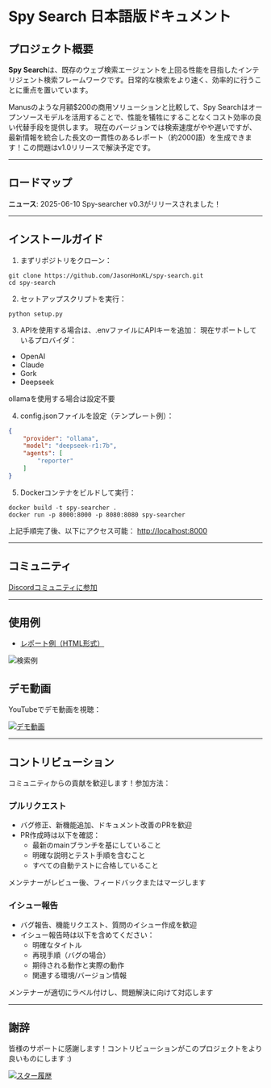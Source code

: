 # Spy Search 日本語版ドキュメント

## プロジェクト概要

**Spy Search**は、既存のウェブ検索エージェントを上回る性能を目指したインテリジェント検索フレームワークです。日常的な検索をより速く、効率的に行うことに重点を置いています。

Manusのような月額$200の商用ソリューションと比較して、Spy Searchはオープンソースモデルを活用することで、性能を犠牲にすることなくコスト効率の良い代替手段を提供します。
現在のバージョンでは検索速度がやや遅いですが、最新情報を統合した長文の一貫性のあるレポート（約2000語）を生成できます！この問題はv1.0リリースで解決予定です。

---

## ロードマップ
**ニュース**: 2025-06-10 Spy-searcher v0.3がリリースされました！

---

## インストールガイド

1. まずリポジトリをクローン：
```shell
git clone https://github.com/JasonHonKL/spy-search.git
cd spy-search
```

2. セットアップスクリプトを実行：
```shell
python setup.py
```

3. APIを使用する場合は、.envファイルにAPIキーを追加：
現在サポートしているプロバイダ：
- OpenAI
- Claude
- Gork
- Deepseek

ollamaを使用する場合は設定不要

4. config.jsonファイルを設定（テンプレート例）：
```json
{
    "provider": "ollama",
    "model": "deepseek-r1:7b",
    "agents": [
        "reporter"
    ]
}
```

5. Dockerコンテナをビルドして実行：
```shell
docker build -t spy-searcher .   
docker run -p 8000:8000 -p 8080:8080 spy-searcher
```

上記手順完了後、以下にアクセス可能：
[http://localhost:8000](http://localhost:8080)

---

## コミュニティ
[Discordコミュニティに参加](https://discord.gg/rrsMgBdJJt)

---

## 使用例

- [レポート例（HTML形式）](./docs/examples/example_report.html)

![検索例](./docs/examples/example_search.png)

## デモ動画

YouTubeでデモ動画を視聴：

[![デモ動画](https://img.youtube.com/vi/Dgb33BHtRwQ/0.jpg)](https://youtu.be/Dgb33BHtRwQ)

---

## コントリビューション

コミュニティからの貢献を歓迎します！参加方法：

### プルリクエスト

- バグ修正、新機能追加、ドキュメント改善のPRを歓迎
- PR作成時は以下を確認：
  - 最新のmainブランチを基にしていること
  - 明確な説明とテスト手順を含むこと
  - すべての自動テストに合格していること

メンテナーがレビュー後、フィードバックまたはマージします

### イシュー報告

- バグ報告、機能リクエスト、質問のイシュー作成を歓迎
- イシュー報告時は以下を含めてください：
  - 明確なタイトル
  - 再現手順（バグの場合）
  - 期待される動作と実際の動作
  - 関連する環境/バージョン情報

メンテナーが適切にラベル付けし、問題解決に向けて対応します

---

## 謝辞

皆様のサポートに感謝します！コントリビューションがこのプロジェクトをより良いものにします :)

[![スター履歴](https://api.star-history.com/svg?repos=JasonHonKL/spy-search&type=Date)](https://star-history.com/#JasonHonKL/spy-search&Date)

